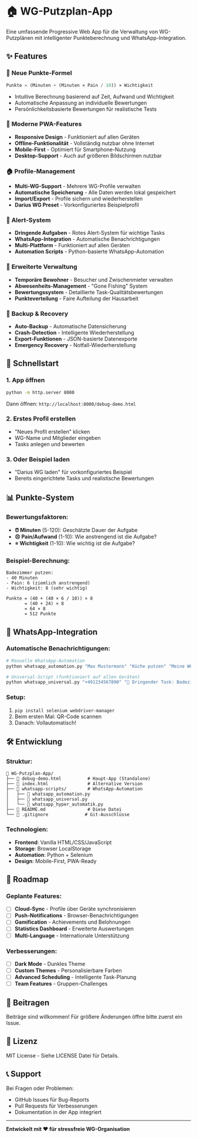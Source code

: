 # 🏠 WG-Putzplan-App

Eine umfassende Progressive Web App für die Verwaltung von WG-Putzplänen mit intelligenter Punkteberechnung und WhatsApp-Integration.

## ✨ Features

### 🧮 **Neue Punkte-Formel**
```javascript
Punkte = (Minuten + (Minuten × Pain / 10)) × Wichtigkeit
```
- Intuitive Berechnung basierend auf Zeit, Aufwand und Wichtigkeit
- Automatische Anpassung an individuelle Bewertungen
- Persönlichkeitsbasierte Bewertungen für realistische Tests

### 📱 **Moderne PWA-Features**
- **Responsive Design** - Funktioniert auf allen Geräten
- **Offline-Funktionalität** - Vollständig nutzbar ohne Internet
- **Mobile-First** - Optimiert für Smartphone-Nutzung
- **Desktop-Support** - Auch auf größeren Bildschirmen nutzbar

### 🏠 **Profile-Management**
- **Multi-WG-Support** - Mehrere WG-Profile verwalten
- **Automatische Speicherung** - Alle Daten werden lokal gespeichert
- **Import/Export** - Profile sichern und wiederherstellen
- **Darius WG Preset** - Vorkonfiguriertes Beispielprofil

### 🚨 **Alert-System**
- **Dringende Aufgaben** - Rotes Alert-System für wichtige Tasks
- **WhatsApp-Integration** - Automatische Benachrichtigungen
- **Multi-Plattform** - Funktioniert auf allen Geräten
- **Automation Scripts** - Python-basierte WhatsApp-Automation

### 👥 **Erweiterte Verwaltung**
- **Temporäre Bewohner** - Besucher und Zwischenmieter verwalten
- **Abwesenheits-Management** - "Gone Fishing" System
- **Bewertungssystem** - Detaillierte Task-Qualitätsbewertungen
- **Punkteverteilung** - Faire Aufteilung der Hausarbeit

### 💾 **Backup & Recovery**
- **Auto-Backup** - Automatische Datensicherung
- **Crash-Detection** - Intelligente Wiederherstellung
- **Export-Funktionen** - JSON-basierte Datenexporte
- **Emergency Recovery** - Notfall-Wiederherstellung

## 🚀 **Schnellstart**

### 1. App öffnen
```bash
python -m http.server 8000
```
Dann öffnen: `http://localhost:8000/debug-demo.html`

### 2. Erstes Profil erstellen
- "Neues Profil erstellen" klicken
- WG-Name und Mitglieder eingeben
- Tasks anlegen und bewerten

### 3. Oder Beispiel laden
- "Darius WG laden" für vorkonfiguriertes Beispiel
- Bereits eingerichtete Tasks und realistische Bewertungen

## 📊 **Punkte-System**

### Bewertungsfaktoren:
- **⏰ Minuten** (5-120): Geschätzte Dauer der Aufgabe
- **😣 Pain/Aufwand** (1-10): Wie anstrengend ist die Aufgabe?
- **⭐ Wichtigkeit** (1-10): Wie wichtig ist die Aufgabe?

### Beispiel-Berechnung:
```
Badezimmer putzen:
- 40 Minuten
- Pain: 6 (ziemlich anstrengend)  
- Wichtigkeit: 8 (sehr wichtig)

Punkte = (40 + (40 × 6 / 10)) × 8
       = (40 + 24) × 8  
       = 64 × 8
       = 512 Punkte
```

## 📱 **WhatsApp-Integration**

### Automatische Benachrichtigungen:
```bash
# Manuelle WhatsApp-Automation
python whatsapp_automation.py "Max Mustermann" "Küche putzen" "Meine WG" "Anna"

# Universal-Script (funktioniert auf allen Geräten)
python whatsapp_universal.py "+491234567890" "🚨 Dringender Task: Badezimmer putzen!"
```

### Setup:
1. `pip install selenium webdriver-manager`
2. Beim ersten Mal: QR-Code scannen
3. Danach: Vollautomatisch!

## 🛠️ **Entwicklung**

### Struktur:
```
📁 WG-Putzplan-App/
├── 📄 debug-demo.html          # Haupt-App (Standalone)
├── 📄 index.html               # Alternative Version
├── 📁 whatsapp-scripts/        # WhatsApp-Automation
│   ├── 🐍 whatsapp_automation.py
│   ├── 🐍 whatsapp_universal.py
│   └── 🐍 whatsapp_hyper_automatik.py
├── 📄 README.md                # Diese Datei
└── 📄 .gitignore              # Git-Ausschlüsse
```

### Technologien:
- **Frontend**: Vanilla HTML/CSS/JavaScript
- **Storage**: Browser LocalStorage
- **Automation**: Python + Selenium
- **Design**: Mobile-First, PWA-Ready

## 🎯 **Roadmap**

### Geplante Features:
- [ ] **Cloud-Sync** - Profile über Geräte synchronisieren
- [ ] **Push-Notifications** - Browser-Benachrichtigungen
- [ ] **Gamification** - Achievements und Belohnungen
- [ ] **Statistics Dashboard** - Erweiterte Auswertungen
- [ ] **Multi-Language** - Internationale Unterstützung

### Verbesserungen:
- [ ] **Dark Mode** - Dunkles Theme
- [ ] **Custom Themes** - Personalisierbare Farben
- [ ] **Advanced Scheduling** - Intelligente Task-Planung
- [ ] **Team Features** - Gruppen-Challenges

## 🤝 **Beitragen**

Beiträge sind willkommen! Für größere Änderungen öffne bitte zuerst ein Issue.

## 📜 **Lizenz**

MIT License - Siehe LICENSE Datei für Details.

## 📞 **Support**

Bei Fragen oder Problemen:
- GitHub Issues für Bug-Reports
- Pull Requests für Verbesserungen
- Dokumentation in der App integriert

---

**Entwickelt mit ❤️ für stressfreie WG-Organisation**